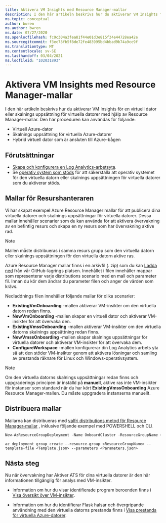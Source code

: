 ```yaml
---
title: Aktivera VM Insights med Resource Manager-mallar
description: I den här artikeln beskrivs hur du aktiverar VM Insights för en eller flera virtuella Azure-datorer eller skalnings uppsättningar för virtuella datorer med hjälp av Azure PowerShell eller Azure Resource Manager mallar.
ms.topic: conceptual
author: bwren
ms.author: bwren
ms.date: 07/27/2020
ms.openlocfilehash: fc0c304a3fea81f44e01d3e815f34e44728ea42e
ms.sourcegitcommit: f3ec73fb5f8de72fe483995bd4bbad9b74a9cc9f
ms.translationtype: MT
ms.contentlocale: sv-SE
ms.lasthandoff: 03/04/2021
ms.locfileid: "102031893"
---
```

# <a name="enable-vm-insights-using-resource-manager-templates"></a>Aktivera VM Insights med Resource Manager-mallar
I den här artikeln beskrivs hur du aktiverar VM Insights för en virtuell dator eller skalnings uppsättning för virtuella datorer med hjälp av Resource Manager-mallar. Den här proceduren kan användas för följande:

- Virtuell Azure-dator
- Skalnings uppsättning för virtuella Azure-datorer
- Hybrid virtuell dator som är ansluten till Azure-bågen

## <a name="prerequisites"></a>Förutsättningar

- [Skapa och konfigurera en Log Analytics-arbetsyta](./vminsights-configure-workspace.md). 
- Se [operativ system som stöds](./vminsights-enable-overview.md#supported-operating-systems) för att säkerställa att operativ systemet för den virtuella datorn eller skalnings uppsättningen för virtuella datorer som du aktiverar stöds. 

## <a name="resource-manager-templates"></a>Mallar för Resurshanteraren

Vi har skapat exempel Azure Resource Manager mallar för att publicera dina virtuella datorer och skalnings uppsättningar för virtuella datorer. Dessa mallar innehåller scenarier som du kan använda för att aktivera övervakning av en befintlig resurs och skapa en ny resurs som har övervakning aktive rad.

>[!NOTE]
>Mallen måste distribueras i samma resurs grupp som den virtuella datorn eller skalnings uppsättningen för den virtuella datorn aktive ras.


Azure Resource Manager mallar finns i en arkivfil (. zip) som du kan [Ladda ned](https://aka.ms/VmInsightsARMTemplates) från vår GitHub-lagrings platsen. Innehållet i filen innehåller mappar som representerar varje distributions scenario med en mall och parameter fil. Innan du kör dem ändrar du parameter filen och anger de värden som krävs. 

Nedladdnings filen innehåller följande mallar för olika scenarier:

- **ExistingVmOnboarding** -mallen aktiverar VM-insikter om den virtuella datorn redan finns.
- **NewVmOnboarding** -mallen skapar en virtuell dator och aktiverar VM-insikter för att övervaka den.
- **ExistingVmssOnboarding** -mallen aktiverar VM-insikter om den virtuella datorns skalnings uppsättning redan finns.
- **NewVmssOnboarding** -mallen skapar skalnings uppsättningar för virtuella datorer och aktiverar VM-insikter för att övervaka dem.
- **ConfigureWorkspace** -mallen konfigurerar din Log Analytics arbets yta så att den stöder VM-insikter genom att aktivera lösningar och samling av prestanda räknare för Linux och Windows-operativsystem.

>[!NOTE]
>Om den virtuella datorns skalnings uppsättningar redan finns och uppgraderings principen är inställd på **manuell**, aktive ras inte VM-insikter för instanser som standard när du har kört **ExistingVmssOnboarding** Azure Resource Manager-mallen. Du måste uppgradera instanserna manuellt.

## <a name="deploy-templates"></a>Distribuera mallar
Mallarna kan distribueras med [valfri distributions metod för Resource Manager-mallar](../../azure-resource-manager/templates/deploy-powershell.md) , inklusive följande exempel med POWERSHELL och CLI.

```powershell
New-AzResourceGroupDeployment -Name OnboardCluster -ResourceGroupName <ResourceGroupName> -TemplateFile <Template.json> -TemplateParameterFile <Parameters.json>
```


```azurecli
az deployment group create --resource-group <ResourceGroupName> --template-file <Template.json> --parameters <Parameters.json>
```



## <a name="next-steps"></a>Nästa steg

Nu när övervakning har Aktiver ATS för dina virtuella datorer är den här informationen tillgänglig för analys med VM-insikter.

- Information om hur du visar identifierade program beroenden finns i [Visa översikt över VM-insikter](vminsights-maps.md).

- Information om hur du identifierar Flask halsar och övergripande användning med den virtuella datorns prestanda finns i [Visa prestanda för virtuella Azure-datorer](vminsights-performance.md).